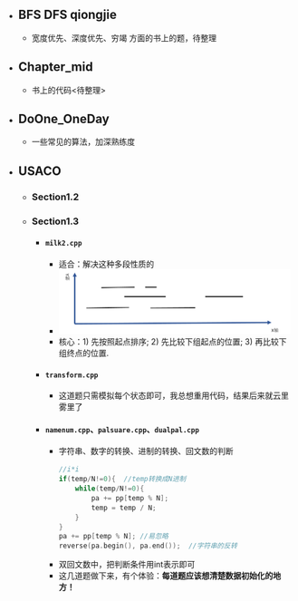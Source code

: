 * ## BFS   DFS   qiongjie
    * 宽度优先、深度优先、穷竭 方面的书上的题，待整理<br>
* ## Chapter_mid 
    * 书上的代码<待整理><br>
* ## DoOne_OneDay
    * 一些常见的算法，加深熟练度
*   ## USACO
    * ### Section1.2
    * ### Section1.3
        * #### `milk2.cpp`<br>
            * 适合：解决这种多段性质的<br>
            * ![milk2](https://github.com/anlance/anlance/blob/master/WhiteBook/USACO/picture/milk2.png)<br>
            * 核心：1) 先按照起点排序;  2) 先比较下组起点的位置;  3) 再比较下组终点的位置.<br>
        * #### `transform.cpp`<br>
            * 这道题只需模拟每个状态即可，我总想重用代码，结果后来就云里雾里了<br>
        * #### `namenum.cpp`、`palsuare.cpp`、`dualpal.cpp`<br>
            * 字符串、数字的转换、进制的转换、回文数的判断
                ```c++
                //i*i
                if(temp/N!=0){  //temp转换成N进制
                    while(temp/N!=0){
                        pa += pp[temp % N];
                        temp = temp / N;
                    }
                }
                pa += pp[temp % N]; //易忽略
                reverse(pa.begin(), pa.end());  //字符串的反转
                ```
            * 双回文数中，把判断条件用int表示即可<br>
            * 这几道题做下来，有个体验：**每道题应该想清楚数据初始化的地方！**<br>